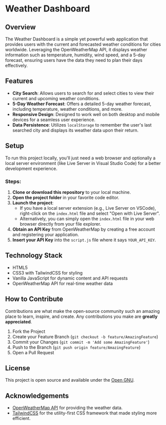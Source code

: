# Weather Dashboard

## Overview
The Weather Dashboard is a simple yet powerful web application that provides users with the current and forecasted weather conditions for cities worldwide. Leveraging the OpenWeatherMap API, it displays weather information such as temperature, humidity, wind speed, and a 5-day forecast, ensuring users have the data they need to plan their days effectively.

## Features
- **City Search**: Allows users to search for and select cities to view their current and upcoming weather conditions.
- **5-Day Weather Forecast**: Offers a detailed 5-day weather forecast, including temperature, weather conditions, and more.
- **Responsive Design**: Designed to work well on both desktop and mobile devices for a seamless user experience.
- **Data Persistence**: Utilizes `localStorage` to remember the user's last searched city and displays its weather data upon their return.

## Setup
To run this project locally, you'll just need a web browser and optionally a local server environment (like Live Server in Visual Studio Code) for a better development experience.

### Steps:
1. **Clone or download this repository** to your local machine.
2. **Open the project folder** in your favorite code editor.
3. **Launch the project**:
   - If you have a local server extension (e.g., Live Server on VSCode), right-click on the `index.html` file and select "Open with Live Server".
   - Alternatively, you can simply open the `index.html` file in your web browser directly from your file explorer.
4. **Obtain an API Key** from OpenWeatherMap by creating a free account and registering your application.
5. **Insert your API Key** into the `script.js` file where it says `YOUR_API_KEY`.

## Technology Stack
- HTML5
- CSS3 with TailwindCSS for styling
- Vanilla JavaScript for dynamic content and API requests
- OpenWeatherMap API for real-time weather data

## How to Contribute
Contributions are what make the open-source community such an amazing place to learn, inspire, and create. Any contributions you make are **greatly appreciated**.

1. Fork the Project
2. Create your Feature Branch (`git checkout -b feature/AmazingFeature`)
3. Commit your Changes (`git commit -m 'Add some AmazingFeature'`)
4. Push to the Branch (`git push origin feature/AmazingFeature`)
5. Open a Pull Request

## License
This project is open source and available under the [Open GNU](LICENSE).

## Acknowledgements
- [OpenWeatherMap API](https://openweathermap.org/api) for providing the weather data.
- [TailwindCSS](https://tailwindcss.com/) for the utility-first CSS framework that made styling more efficient.
